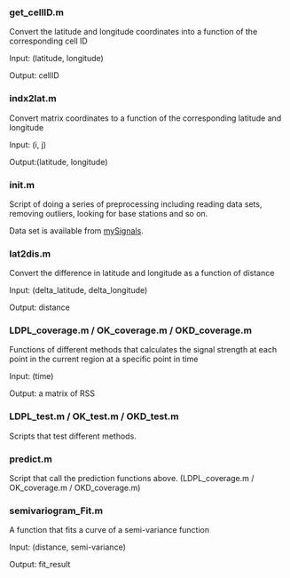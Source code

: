 ### get_cellID.m

Convert the latitude and longitude coordinates into a function of the corresponding cell ID

Input: (latitude, longitude)

Output: cellID



### indx2lat.m

Convert matrix coordinates to a function of the corresponding latitude and longitude

Input: (i, j)

Output:(latitude, longitude)



### init.m

Script of doing a series of preprocessing including reading data sets, removing outliers, looking for base stations and so on.

Data set is available from [mySignals](http://www.mysignals.gr/research.php).



### lat2dis.m

Convert the difference in latitude and longitude as a function of distance

Input: (delta_latitude, delta_longitude)

Output: distance



### LDPL_coverage.m / OK_coverage.m / OKD_coverage.m

Functions of different methods that calculates the signal strength at each point in the current region at a specific point in time

Input: (time)

Output:  a matrix of RSS



### LDPL_test.m / OK_test.m / OKD_test.m

Scripts that test different methods.



### predict.m

Script that call the prediction functions above. (LDPL_coverage.m / OK_coverage.m / OKD_coverage.m)



### semivariogram_Fit.m

A function that fits a curve of a semi-variance function

Input: (distance, semi-variance)

Output: fit_result

